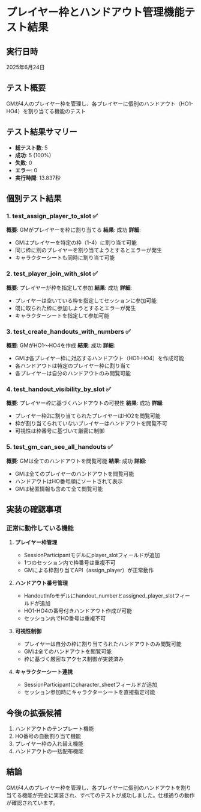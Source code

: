 # プレイヤー枠とハンドアウト管理機能テスト結果

## 実行日時
2025年6月24日

## テスト概要
GMが4人のプレイヤー枠を管理し、各プレイヤーに個別のハンドアウト（HO1-HO4）を割り当てる機能のテスト

## テスト結果サマリー
- **総テスト数**: 5
- **成功**: 5 (100%)
- **失敗**: 0
- **エラー**: 0
- **実行時間**: 13.837秒

## 個別テスト結果

### 1. test_assign_player_to_slot ✅
**概要**: GMがプレイヤーを枠に割り当てる
**結果**: 成功
**詳細**:
- GMはプレイヤーを特定の枠（1-4）に割り当て可能
- 同じ枠に別のプレイヤーを割り当てようとするとエラーが発生
- キャラクターシートも同時に割り当て可能

### 2. test_player_join_with_slot ✅
**概要**: プレイヤーが枠を指定して参加
**結果**: 成功
**詳細**:
- プレイヤーは空いている枠を指定してセッションに参加可能
- 既に取られた枠に参加しようとするとエラーが発生
- キャラクターシートを指定して参加可能

### 3. test_create_handouts_with_numbers ✅
**概要**: GMがHO1〜HO4を作成
**結果**: 成功
**詳細**:
- GMは各プレイヤー枠に対応するハンドアウト（HO1-HO4）を作成可能
- 各ハンドアウトは特定のプレイヤー枠に割り当て
- 各プレイヤーは自分のハンドアウトのみ閲覧可能

### 4. test_handout_visibility_by_slot ✅
**概要**: プレイヤー枠に基づくハンドアウトの可視性
**結果**: 成功
**詳細**:
- プレイヤー枠2に割り当てられたプレイヤーはHO2を閲覧可能
- 枠が割り当てられていないプレイヤーはハンドアウトを閲覧不可
- 可視性は枠番号に基づいて厳密に制御

### 5. test_gm_can_see_all_handouts ✅
**概要**: GMは全てのハンドアウトを閲覧可能
**結果**: 成功
**詳細**:
- GMは全てのプレイヤーのハンドアウトを閲覧可能
- ハンドアウトはHO番号順にソートされて表示
- GMは秘匿情報も含めて全て閲覧可能

## 実装の確認事項

### 正常に動作している機能
1. **プレイヤー枠管理**
   - SessionParticipantモデルにplayer_slotフィールドが追加
   - 1つのセッション内で枠番号は重複不可
   - GMによる枠割り当てAPI（assign_player）が正常動作

2. **ハンドアウト番号管理**
   - HandoutInfoモデルにhandout_numberとassigned_player_slotフィールドが追加
   - HO1-HO4の番号付きハンドアウト作成が可能
   - セッション内でHO番号は重複不可

3. **可視性制御**
   - プレイヤーは自分の枠に割り当てられたハンドアウトのみ閲覧可能
   - GMは全てのハンドアウトを閲覧可能
   - 枠に基づく厳密なアクセス制御が実装済み

4. **キャラクターシート連携**
   - SessionParticipantにcharacter_sheetフィールドが追加
   - セッション参加時にキャラクターシートを直接指定可能

## 今後の拡張候補
1. ハンドアウトのテンプレート機能
2. HO番号の自動割り当て機能
3. プレイヤー枠の入れ替え機能
4. ハンドアウトの一括配布機能

## 結論
GMが4人のプレイヤー枠を管理し、各プレイヤーに個別のハンドアウトを割り当てる機能が完全に実装され、すべてのテストが成功しました。仕様通りの動作が確認されています。